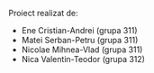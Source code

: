 Proiect realizat de:
- Ene Cristian-Andrei (grupa 311) 
- Matei Serban-Petru (grupa 311)  
- Nicolae Mihnea-Vlad (grupa 311)  
- Nica Valentin-Teodor (grupa 312)  
